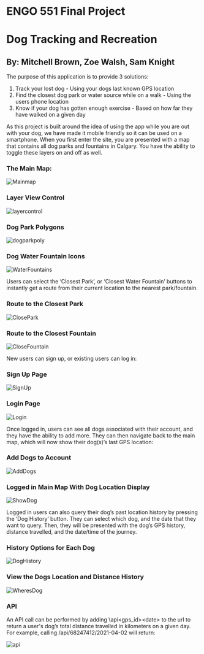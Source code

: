 # ENGO 551 Final Project
# Dog Tracking and Recreation
## By: Mitchell Brown, Zoe Walsh, Sam Knight

The purpose of this application is to provide 3 solutions:
1) Track your lost dog - Using your dogs last known GPS location
2) Find the closest dog park or water source while on a walk - Using the users phone location
3) Know if your dog has gotten enough exercise - Based on how far they have walked on a given day

As this project is built around the idea of using the app while you are out with your dog, we have made it mobile friendly so it can be used on a smartphone. When you first enter the site, you are presented with a map that contains all dog parks and fountains in Calgary. You have the ability to toggle these layers on and off as well.

### The Main Map:

![Mainmap](/screenshots/1.png)

### Layer View Control

![layercontrol](/screenshots/9.png)

### Dog Park Polygons

![dogparkpoly](/screenshots/14.png)

### Dog Water Fountain Icons

![WaterFountains](/screenshots/2.png)

Users can select the ‘Closest Park’, or ‘Closest Water Fountain’ buttons to instantly get a route from their current location to the nearest park/fountain. 

### Route to the Closest Park

![ClosePark](/screenshots/4.png)

### Route to the Closest Fountain

![CloseFountain](/screenshots/5.png)

New users can sign up, or existing users can log in:

### Sign Up Page

![SignUp](/screenshots/6.png)

### Login Page

![Login](/screenshots/7.png)

Once logged in, users can see all dogs associated with their account, and they have the ability to add more. They can then navigate back to the main map, which will now show their dog(s)’s last GPS location:

### Add Dogs to Account

![AddDogs](/screenshots/8.png)

### Logged in Main Map With Dog Location Display
![ShowDog](/screenshots/10.png)

Logged in users can also query their dog’s past location history by pressing the ‘Dog History’ button. They can select which dog, and the date that they want to query. Then, they will be presented with the dog’s GPS history, distance travelled, and the date/time of the journey. 

### History Options for Each Dog

![DogHistory](/screenshots/12.png)

### View the Dogs Location and Distance History

![WheresDog](/screenshots/13.png)

### API

An API call can be performed by adding \api\<gps_id>\<date> to the url to return a user's dog’s total distance travelled in kilometers on a given day. For example, calling <route>/api/68247412/2021-04-02 will return:

![api](/screenshots/api.png) 
